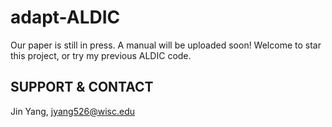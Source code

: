 # adapt-ALDIC
Our paper is still in press.
A manual will be uploaded soon! Welcome to star this project, or try my previous ALDIC code.

## SUPPORT & CONTACT 
Jin Yang, jyang526@wisc.edu
